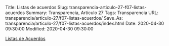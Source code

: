 Title: Listas de acuerdos
Slug: transparencia-articulo-27-f07-listas-acuerdos
Summary: Transparencia, Artículo 27
Tags: Transparencia
URL: transparencia/articulo-27/f07-listas-acuerdos/
Save_As: transparencia/articulo-27/f07-listas-acuerdos/index.html
Date: 2020-04-30 09:30:00
Modified: 2020-04-30 09:30:00


[Listas de Acuerdos](https://www.pjecz.gob.mx/consultas/listas-de-acuerdos/)


